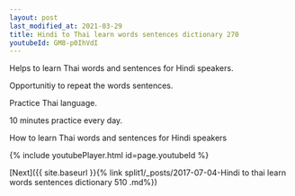 ```yaml
---
layout: post
last_modified_at: 2021-03-29
title: Hindi to Thai learn words sentences dictionary 270 
youtubeId: GM8-p0IhVdI
---
```

 
 
Helps to learn Thai words and sentences for Hindi speakers.

Opportunitiy to repeat the words sentences. 

Practice Thai language. 
 
10 minutes practice every day. 
 
How to learn Thai words and sentences for Hindi speakers 
 
{% include youtubePlayer.html id=page.youtubeId %}
 
 
[Next]({{ site.baseurl }}{% link  split1/_posts/2017-07-04-Hindi to thai learn words sentences dictionary 510 .md%})
 
